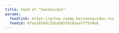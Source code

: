 ```yaml
---
title: Feed of "SansGuidon"
params:
  feedlink: https://gitea.zoemp.be/sansguidon.rss
  feedid: 6fea3024dc32bab8578245aa7f7554b8
---
```

